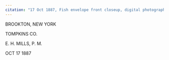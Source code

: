```yaml
---
citation: "17 Oct 1887, Fish envelope front closeup, digital photograph by Annie Doubleday published here with permission, personal correspondence 06 Feb 2023."
---
```



BROOKTON, NEW YORK

TOMPKINS CO. 

E. H. MILLS, P. M.

OCT 17 1887


